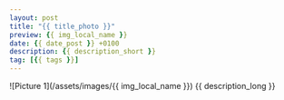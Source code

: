 ```yaml
---
layout: post
title: "{{ title_photo }}"
preview: {{ img_local_name }}
date: {{ date_post }} +0100
description: {{ description_short }}
tag: [{{ tags }}]
---
```


![Picture 1](/assets/images/{{ img_local_name }})
{{ description_long }}


